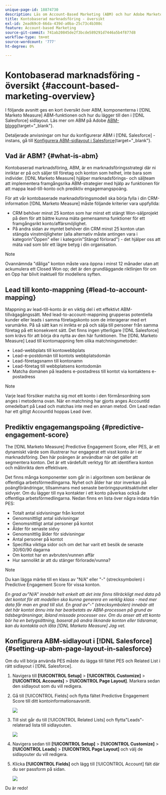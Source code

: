 ```yaml
---
unique-page-id: 18874730
description: Läs om Account-Based Marketing (ABM) och hur Adobe Marketo Measure hjälper marknadsförings- och säljteam att genomföra framgångsrika ABM-strategier.
title: Kontobaserad marknadsföring - översikt
exl-id: 2ead69c0-66da-439d-a0ba-25c73c4b308c
feature: Account-based Marketing
source-git-commit: 741ab20845de2f3bcde589291d7446a5b4f877d8
workflow-type: tm+mt
source-wordcount: '777'
ht-degree: 0%

---
```


# Kontobaserad marknadsföring - översikt {#account-based-marketing-overview}

I följande avsnitt ges en kort översikt över ABM, komponenterna i [!DNL Marketo Measure] ABM-funktionen och hur du lägger till den i [!DNL Salesforce] sidlayout. Läs mer om ABM på Adobe [ABM-blogg](https://business.adobe.com/blog/basics/account-based-marketing){target="_blank"}.

Detaljerade anvisningar om hur du konfigurerar ABM i [!DNL Salesforce] -instans, gå till [Konfigurera ABM-sidlayout i Salesforce](/help/advanced-marketo-measure-features/account-based-marketing/account-based-marketing-overview.md#setting-up-abm-page-layout-in-salesforce){target="_blank"}.

## Vad är ABM? {#what-is-abm}

Kontobaserad marknadsföring, ABM, är en marknadsföringsstrategi där ni inriktar er på och säljer till företag och konton som helhet, inte bara som individer. [!DNL Marketo Measure] hjälper marknadsförings- och säljteam att implementera framgångsrika ABM-strategier med hjälp av funktionen för att mappa lead-till-konto och prediktiv engagemangspoäng.

För att vår kontobaserade marknadsföringsmodell ska börja fylla i din CRM-information [!DNL Marketo Measure] måste följande kriterier vara uppfyllda:

* CRM behöver minst 25 konton som har minst ett stängt Won-säljprojekt på dem för att bättre kunna mäta gemensamma funktioner för ett framgångsrikt konto/affärsmöjlighet.
* På andra sidan av myntet behöver din CRM minst 25 konton utan stängda vinstmöjligheter (alla alternativ måste antingen vara i kategorin&quot;Öppen&quot; eller i kategorin&quot;Stängd förlorad&quot;) - det hjälper oss att mäta vad som blir ett lägre betyg i din organisation.

>[!NOTE]
>
>Ovannämnda &quot;dåliga&quot; konton måste vara öppna i minst 12 månader utan att ackumulera ett Closed Won op; det är den grundläggande riktlinjen för om en Opp har blivit inaktuell för modellens syften.

## Lead till konto-mappning {#lead-to-account-mapping}

Mappning av lead-till-konto är en viktig del i ett effektivt ABM-tillvägagångssätt. Med lead-to-account-mappning grupperas potentiella kunder eller leads i samma företagskonto som de interagerar med ert varumärke. På så sätt kan ni inrikta er på och sälja till personer från samma företag på ett konsekvent sätt. Det finns ingen ytterligare [!DNL Salesforce] som krävs för att börja dra nytta av den här funktionen. The [!DNL Marketo Measure] Lead till kontomappning fem olika matchningsmetoder:

* Lead-webbplats till kontowebbplats
* Lead-e-postdomän till kontots webbplatsdomän
* Lead-företagsnamn till kontonamn
* Lead-företag till webbplatsens kontodomän
* Matcha domänen på leadens e-postadress till kontot via kontaktens e-postadress

>[!NOTE]
>
>Varje lead försöker matcha sig mot ett konto i den förmånsordning som anges i metoderna ovan. När en matchning har gjorts anges AccountId omedelbart på Lead och matchas inte med en annan metod. Om Lead redan har ett giltigt AccountId hoppas Lead över.

## Prediktiv engagemangspoäng {#predictive-engagement-score}

The [!DNL Marketo Measure] Predictive Engagement Score, eller PES, är ett dynamiskt värde som illustrerar hur engagerat ett visst konto är i er marknadsföring. Den här poängen är användbar när det gäller att segmentera konton. Det är ett värdefullt verktyg för att identifiera konton och målinrikta dem effektivare.

Det finns många komponenter som går in i algoritmen som beräknar de offentliga arbetsförmedlingarna. Nyhet och ålder har stor inverkan på poängförändringar, tillsammans med senaste beröringspunktsaktivitet eller sidvyer. Om du lägger till nya kontakter i ett konto påverkas också de offentliga arbetsförmedlingarna. Nedan finns en lista över några indata från PES:

* Totalt antal sidvisningar från kontot
* Genomsnittligt antal sidvisningar
* Genomsnittligt antal personer på kontot
* Ålder för senaste sidvy
* Genomsnittlig ålder för sidvisningar
* Antal personer på kontot
* Specifika viktiga sidor och om det har varit ett besök de senaste 30/60/90 dagarna
* Om kontot har en avbruten/vunnen affär
* Hur sannolikt är att du stänger förlorade/vunna?

>[!NOTE]
>
>Du kan lägga märke till en klass av &quot;N/A&quot; eller &quot;-&quot; (strecksymbolen) i Predictive Engagement Score för vissa konton.

_En grad av&quot;N/A&quot; innebär helt enkelt att det inte finns tillräckligt med data på det kontot för att modellen ska kunna generera en verklig klass - med mer data får man en grad till slut._
_En grad av&quot;-&quot; (strecksymbolen) innebär att det här kontot ännu inte har bearbetats av ABM-processen på grund av tidsbegränsningar, ibland missade processer osv. Om du anser att ett konto bör ha en betygsättning, baserat på andra liknande konton eller tidsramar, kan du kontakta och låta [!DNL Marketo Measure] Jag vet._

## Konfigurera ABM-sidlayout i [!DNL Salesforce] {#setting-up-abm-page-layout-in-salesforce}

Om du vill börja använda PES måste du lägga till fältet PES och Related List i rätt sidlayout i [!DNL Salesforce].

1. Navigera till **[!UICONTROL Setup]** > **[!UICONTROL Customize]** > **[!UICONTROL Accounts]** > **[!UICONTROL Page Layout]**. Markera sedan den sidlayout som du vill redigera.
1. Gå till [!UICONTROL Fields] och flytta fältet Predictive Engagement Score till ditt kontoinformationsavsnitt.

   ![](assets/1.png)

1. Till sist går du till [!UICONTROL Related Lists] och flytta&quot;Leads&quot;-relaterad lista till sidlayouten.

   ![](assets/2.png)

1. Navigera sedan till **[!UICONTROL Setup]** > **[!UICONTROL Customize]** > **[!UICONTROL Leads]** > **[!UICONTROL Page Layout]** och välj de sidlayouter du vill redigera.
1. Klicka **[!UICONTROL Fields]** och lägg till [!UICONTROL Account] fält där du ser passform på sidan.

   ![](assets/3.png)

Du är redo!

